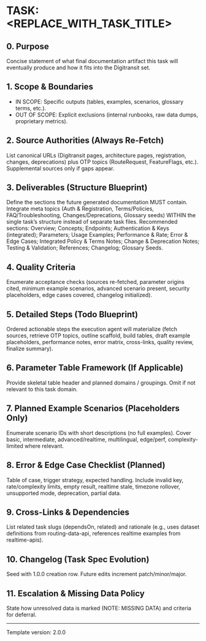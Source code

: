 # TASK: <REPLACE_WITH_TASK_TITLE>

## 0. Purpose

Concise statement of what final documentation artifact this task will eventually produce and how it fits into the Digitransit set.

## 1. Scope & Boundaries

- IN SCOPE: Specific outputs (tables, examples, scenarios, glossary terms, etc.).
- OUT OF SCOPE: Explicit exclusions (internal runbooks, raw data dumps, proprietary metrics).

## 2. Source Authorities (Always Re-Fetch)

List canonical URLs (Digitransit pages, architecture pages, registration, changes, deprecations) plus OTP topics (RouteRequest, FeatureFlags, etc.). Supplemental sources only if gaps appear.

## 3. Deliverables (Structure Blueprint)

Define the sections the future generated documentation MUST contain. Integrate meta topics (Auth & Registration, Terms/Policies, FAQ/Troubleshooting, Changes/Deprecations, Glossary seeds) WITHIN the single task’s structure instead of separate task files. Recommended sections: Overview; Concepts; Endpoints; Authentication & Keys (integrated); Parameters; Usage Examples; Performance & Rate; Error & Edge Cases; Integrated Policy & Terms Notes; Change & Deprecation Notes; Testing & Validation; References; Changelog; Glossary Seeds.

## 4. Quality Criteria

Enumerate acceptance checks (sources re-fetched, parameter origins cited, minimum example scenarios, advanced scenario present, security placeholders, edge cases covered, changelog initialized).

## 5. Detailed Steps (Todo Blueprint)

Ordered actionable steps the execution agent will materialize (fetch sources, retrieve OTP topics, outline scaffold, build tables, draft example placeholders, performance notes, error matrix, cross-links, quality review, finalize summary).

## 6. Parameter Table Framework (If Applicable)

Provide skeletal table header and planned domains / groupings. Omit if not relevant to this task domain.

## 7. Planned Example Scenarios (Placeholders Only)

Enumerate scenario IDs with short descriptions (no full examples). Cover basic, intermediate, advanced/realtime, multilingual, edge/perf, complexity-limited where relevant.

## 8. Error & Edge Case Checklist (Planned)

Table of case, trigger strategy, expected handling. Include invalid key, rate/complexity limits, empty result, realtime stale, timezone rollover, unsupported mode, deprecation, partial data.

## 9. Cross-Links & Dependencies

List related task slugs (dependsOn, related) and rationale (e.g., uses dataset definitions from routing-data-api, references realtime examples from realtime-apis).

## 10. Changelog (Task Spec Evolution)

Seed with 1.0.0 creation row. Future edits increment patch/minor/major.

## 11. Escalation & Missing Data Policy

State how unresolved data is marked (NOTE: MISSING DATA) and criteria for deferral.

---

Template version: 2.0.0
